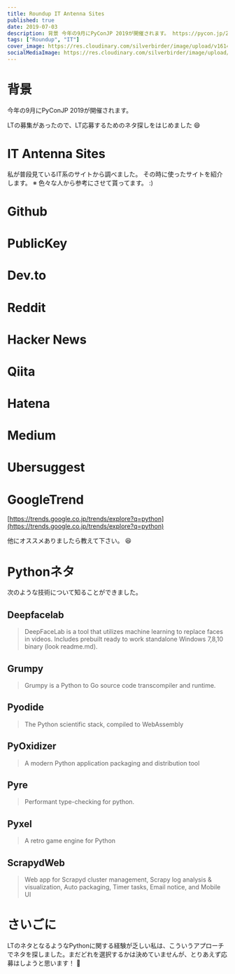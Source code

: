 ```yaml
---
title: Roundup IT Antenna Sites
published: true
date: 2019-07-03
description: 背景 今年の9月にPyConJP 2019が開催されます。 https://pycon.jp/2019/ LTの募集があったので、LT応募するためのネタ探しをはじめました
tags: ["Roundup", "IT"]
cover_image: https://res.cloudinary.com/silverbirder/image/upload/v1614412165/silver-birder.github.io/blog/photo_by_Shahadat_Shemul_on_Unsplash.jpg
socialMediaImage: https://res.cloudinary.com/silverbirder/image/upload/v1614412165/silver-birder.github.io/blog/photo_by_Shahadat_Shemul_on_Unsplash.jpg
---
```


<!--  TODO: TOC -->

<!-- TODO: Photo by <a href="https://unsplash.com/@shemul?utm_source=medium&utm_medium=referral">Shahadat Shemul</a> on <a href="https://unsplash.com/?utm_source=medium&utm_medium=referral">Unsplash</a> -->

# 背景
今年の9月にPyConJP 2019が開催されます。

<iframely-embed url="https://pycon.jp/2019/"></iframely-embed>

LTの募集があったので、LT応募するためのネタ探しをはじめました 😄

# IT Antenna Sites
私が普段見ているIT系のサイトから調べました。
その時に使ったサイトを紹介します。
※ 色々な人から参考にさせて貰ってます。 :)

# Github

<iframely-embed url="https://github.com/trending/python"></iframely-embed>

# PublicKey

<iframely-embed url="https://www.publickey1.jp/mt6/mt-search.cgi?IncludeBlogs=2&tag=Python"></iframely-embed>

# Dev.to

<iframely-embed url="https://dev.to/t/python"></iframely-embed>

# Reddit

<iframely-embed url="https://www.reddit.com/r/Python"></iframely-embed>

# Hacker News

<iframely-embed url="https://hn.algolia.com/?query=python"></iframely-embed>

# Qiita

<iframely-embed url="https://qiita.com/tags/python"></iframely-embed>

# Hatena

<iframely-embed url="https://b.hatena.ne.jp/search/tag?q=Python"></iframely-embed>

# Medium

<iframely-embed url="https://medium.com/tag/python"></iframely-embed>

# Ubersuggest

<iframely-embed url="https://app.neilpatel.com/jp/ubersuggest/overview?keyword=python"></iframely-embed>

# GoogleTrend

[https://trends.google.co.jp/trends/explore?q=python](https://trends.google.co.jp/trends/explore?q=python)

他にオススメありましたら教えて下さい。 😆

# Pythonネタ

次のような技術について知ることができました。

## Deepfacelab

<iframely-embed url="https://github.com/iperov/DeepFaceLab"></iframely-embed>

> DeepFaceLab is a tool that utilizes machine learning to replace faces in videos. Includes prebuilt ready to work standalone Windows 7,8,10 binary (look readme.md).

## Grumpy

<iframely-embed url="https://github.com/google/grumpy"></iframely-embed>

> Grumpy is a Python to Go source code transcompiler and runtime.

## Pyodide

<iframely-embed url="https://github.com/iodide-project/pyodide"></iframely-embed>

> The Python scientific stack, compiled to WebAssembly

## PyOxidizer

<iframely-embed url="https://github.com/indygreg/PyOxidizer"></iframely-embed>

> A modern Python application packaging and distribution tool

## Pyre

<iframely-embed url="https://github.com/facebook/pyre-check"></iframely-embed>

> Performant type-checking for python.

## Pyxel

<iframely-embed url="https://github.com/kitao/pyxel"></iframely-embed>

> A retro game engine for Python

## ScrapydWeb

<iframely-embed url="https://github.com/my8100/scrapydweb"></iframely-embed>

> Web app for Scrapyd cluster management, Scrapy log analysis & visualization, Auto packaging, Timer tasks, Email notice, and Mobile UI

# さいごに
LTのネタとなるようなPythonに関する経験が乏しい私は、こういうアプローチでネタを探しました。まだどれを選択するかは決めていませんが、とりあえず応募はしようと思います！ 💪
